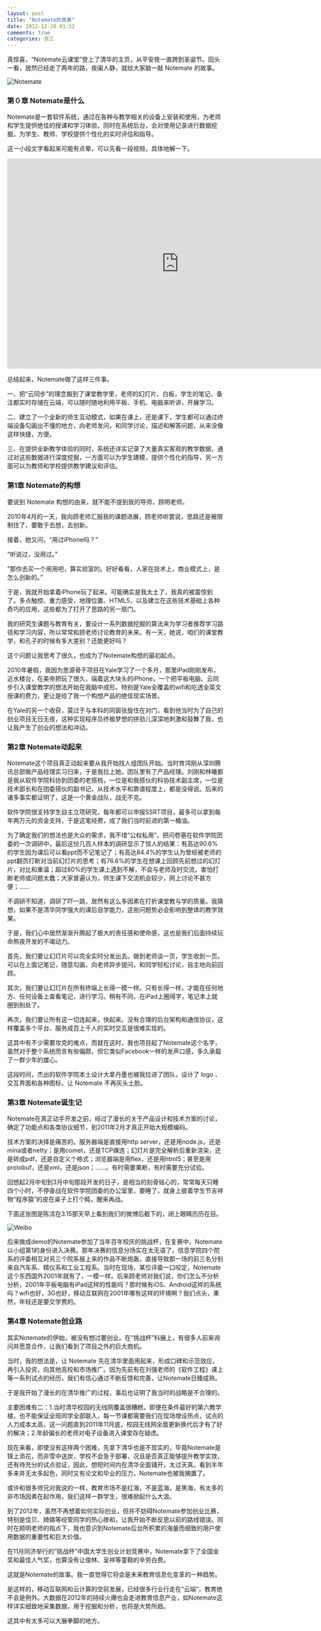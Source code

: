 ```yaml
---
layout: post
title: "Notemate的故事"
date: 2012-12-28 01:52
comments: true
categories: 民工
---
```

真惊喜，“Notemate云课堂”登上了清华的主页，从平安夜一直跨到圣诞节。回头一看，居然已经走了两年的路，夜阑人静，就给大家敲一敲 Notemate 的故事。

![Notemate](http://xuetang.qiniudn.com/notemate.jpg)

### 第０章 Notemate是什么

Notemate是一套软件系统，通过在各种与教学相关的设备上安装和使用，为老师和学生提供绝佳的授课和学习体验，同时在系统后台，会对使用记录进行数据挖掘，为学生、教师、学校提供个性化的实时评估和指导。

这一小段文字看起来可能有点晕，可以先看一段视频，具体地解一下。<!-- more -->

<iframe height=490 width=800 src="http://player.youku.com/embed/XNDgzMjM3OTUy" frameborder=0 allowfullscreen></iframe>

总结起来，Notemate做了这样三件事。

一、把“云同步”的理念搬到了课堂教学里，老师的幻灯片、白板，学生的笔记、备注都实时存储在云端，可以随时随地利用平板、手机、电脑来听讲，开展学习。

二、建立了一个全新的师生互动模式，如果在课上，还是课下，学生都可以通过终端设备勾画出不懂的地方，向老师发问，和同学讨论，描述和解答问题，从来没像这样快捷，方便。

三、在提供全新教学体验的同时，系统还详实记录了大量真实客观的教学数据，通过对这些数据进行深度挖掘，一方面可以为学生建模，提供个性化的指导，另一方面可以为教师和学校提供教学建议和评估。

### 第1章 Notemate的构想

要说到 Notemate 构想的由来，就不能不提到我的导师，顾明老师。

2010年4月的一天，我向顾老师汇报我的课题进展，顾老师听罢说，思路还是被限制住了，要敢于去想，去创新。

接着，她又问，“用过iPhone吗？”

“听说过，没用过。”

“那你去买一个用用吧，算实验室的。好好看看，人家在技术上，商业模式上，是怎么创新的。”

于是，我就开始拿着iPhone玩了起来。可能确实是我太土了，我真的被震惊到了。多点触控、重力感受、地理位置、HTML5，以及建立在这些技术基础上各种奇巧的应用，这些都为了打开了思路的另一扇门。

我的研究生课题与教育有关，要设计一系列数据挖掘的算法来为学习者推荐学习路径和学习内容，所以常常和顾老师讨论教育的未来。有一天，她说，咱们的课堂教学，和孔子的时候有多大差别？还能更好吗？

这个问题让我思考了很久，也成为了Notemate构想的最初起点。

2010年暑假，我因为思源骨干项目在Yale学习了一个多月，那里iPad刚刚发布，近水楼台，在美帝把玩了很久，端着这大块头的iPhone，一个把平板电脑、云同步引入课堂教学的想法开始在我脑中成形。特别是Yale全覆盖的wifi和吃透全英文授课的费力，更让是给了我一个构想产品的绝佳现实场景。

在Yale的另一个收获，莫过于与本科的同窗张旋住在对门，看到他当时为了自己的创业项目无日无夜，这种实现程序员终极梦想的拼劲儿深深地刺激和鼓舞了我，也让我产生了创业的想法和冲动。

### 第2章 Notemate动起来

Notemate这个项目真正动起来要从我开始找人组团队开始。当时育鸿刚从深圳腾讯总部做产品经理实习归来，于是我拉上她，团队里有了产品经理。刘刚和林曦都是我从软件学院科协到团委的老搭档，一位是和我搭伙的科协技术副主席，一位是技术部长和在团委搭伙的副书记，从技术水平和靠谱程度上，都是没得说。后来的诸多事实都证明了，这是一个黄金战队，战无不克。

软件学院很支持学生自主立项研究，每年都可以申报SSRT项目，最多可以拿到每年两万元的资金支持，于是这笔经费，成了我们当时前进的第一桶油。

为了确定我们的想法也是大众的需求，我不惜“公权私用”，把问卷塞在软件学院团委的一次调研中，最后这份几百人样本的调研显示了惊人的结果：有高达90.6%的学生因为课后可以看ppt而不记笔记了；有高达84.4%的学生认为曾经被老师的ppt翻页打断对当前幻灯片的思考；有76.6%的学生在想课上回顾先前想过的幻灯片，对比和重温；超过80%的学生课上遇到不解，不会与老师及时交流，害怕打断老师或问题太蠢；大家普遍认为，师生课下交流机会较少，网上讨论不甚方便；……

不调研不知道，调研了吓一跳，居然有这么多因素在打折课堂教与学的质量。我猜想，如果不是清华同学强大的课后自学能力，这些问题势必会影响到整体的教学效果。

于是，我们心中居然渐渐升腾起了极大的责任感和使命感，这也是我们后面持续玩命熬夜开发的不竭动力。

首先，我们要让幻灯片可以完全实时分发出去。做到老师谈一页，学生收到一页。可以在上面记笔记，随意勾画，向老师异步提问，和同学轻松讨论，自主地向前回顾。

其次，我们要让幻灯片在所有终端上长得一模一样。只有长得一样，才能在任何地方、任何设备上查看笔记，进行学习。稍有不同，在iPad上圈得字，笔记本上就圈到别处了。

再次，我们要让所有这一切连起来，快起来。没有合理的后台架构和通信协议，这样覆盖多个平台、服务成百上千人的实时交互是很难实现的。

这其中有不少需要攻克的难点，而就在这时，我也项目起了Notemate这个名字，虽然对于整个系统而言有些偏颇，但它类似Facebook一样的发声口感，多久承载了一群少年的雄心。

这段时间，杰出的软件学院本土设计大拿丹墨也被我拉进了团队，设计了 logo 、交互界面和各种图标，让 Notemate 不再灰头土脸。

### 第3章 Notemate诞生记

Notemate在真正动手开发之前，经过了漫长的关于产品设计和技术方案的讨论，确定了功能点和各类协议细节，到2011年2月才真正开始大规模编码。

技术方案的决择是痛苦的。服务器端是直接用http server，还是用node.js，还是mina或者netty；是用comet，还是TCP祼连；幻灯片是完全解析后重新渲染，还是转成pdf，还是自定义个格式；浏览器端是用flex，还是用html5；甚至是用protobuf，还是xml，还是json；……。有时需要果断，有时需要充分试验。

回想起2月中旬到3月中旬那段开发的日子，是相当的刻骨铭心的，常常每天只睡四个小时，不停奋战在软件学院团委的办公室里，要睡了，就身上披着学生节吉祥物“程序猿”的皮在桌子上打个盹，醒来再战。

下面这张图是陈沭在3.15那天早上看到我们的微博后截下的，闭上眼睛历历在目。

![Weibo](http://ww3.sinaimg.cn/large/4df6e53cjw6df95gkw7o6j.jpg)

后来做成demo的Notemate参加了当年百年校庆的挑战杯，在复赛中，Notemate以小组第1的身份进入决赛。那年决赛的信息分场实在太无语了，信息学院四个院系的评委相互对另三个院系报上来的作品不断炮轰，直接导致那一场的前三名分别来自汽车系、精仪系和工业工程系。当时在现场，某位评委一口咬定，Notemate这个东西国外2001年就有了，一模一样。后来顾老师对我们说，你们怎么不分析分析，2001年平板电脑有iPad这样的性能吗？那时候有iOS、Android这样的系统吗？wifi也好，3G也好，移动互联网在2001年哪有这样的环境啊？我们点头，果然，年轻还是要交学费的。

### 第4章 Notemate创业路

其实Notemate的伊始，被没有想过要创业。在“挑战杯”科展上，有很多人前来询问并愿意合作，让我们看到了项目之外的巨大商机。

当时，我的想法是，让 Notemate 先在清华里面用起来，形成口碑和示范效应，再引入投资，向其他高校和市场推广。因为先前有在刘强老师的《软件工程》课上等一系列试点的经历，我们有信心通过不断反馈和完善，让Notemate日臻成熟。

于是我开始了漫长的在清华推广的过程，事后也证明了我当时的战略是不合理的。

主要困难有二：1.当时清华校园的无线网覆盖很糟糕，即便在条件最好的第六教学楼，也不能保证全班同学全部联入，每一节课都需要我们在现场增设热点，试点的人力成本太高，这一问题直到2011年11月底，校园无线网全面更新换代后才有了好的解决；2.年龄偏长的老师对电子设备进入课堂存在疑虑。

现在来看，即使没有这样两个困难，先拿下清华也是不现实的，毕竟Notemate是锦上添花，而非雪中送炭，学校不会急于部署，况且是否真正能够提升教学实效，还有待充分的试点验证，因此，想短时间内在清华全面铺开，太过天真。看到半年多来并无太多起色，同时又有论文和毕业的压力，Notemate也被我搁置了。

或许和很多师兄对我说的一样，教育市场不是红海，不是蓝海，是黑海，有太多的非市场因素在起作用，我们这样一群学生，很难掀起什么大浪。

到了2012年，虽然不再想着如何实际创业，但并不妨碍Notemate参加创业比赛，特别是佳贝、婍婧等经管同学的热心掺和，让我开始不断反思以前的路线错误。同时在顾明老师的指点下，我也意识到Notemate后台所积累的海量而细致的用户使用数据的重要性和巨大价值。

在11月同济举行的“挑战杯”中国大学生创业计划竞赛中，Notemate拿下了全国金奖和最佳人气奖，也算没有让俊林、呈祥等童鞋的辛劳白费。

这就是Notemate的故事。我一直觉得它将会是未来教育信息化变革的一种趋势。

是这样的，移动互联网和云计算的空前发展，已经很多行业行走在“云端”，教育绝不会是例外。大数据在2012年的持续火爆也会走进教育信息产业，如Notemate这样详实细致地采集数据，用于挖掘和分析，也将是大势所趋。

这其中有太多可以大展拳脚的地方。